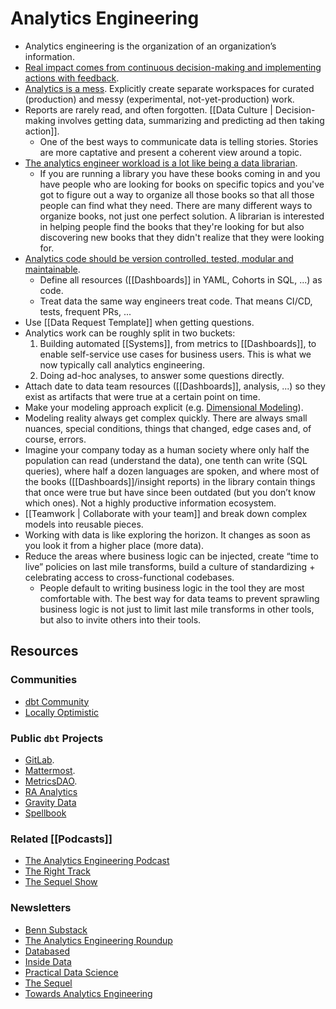 # Analytics Engineering

- Analytics engineering is the organization of an organization’s information.
- [Real impact comes from continuous decision-making and implementing actions with feedback](https://news.ycombinator.com/item?id=22808006).
- [Analytics is a mess](https://benn.substack.com/p/analytics-is-a-mess). Explicitly create separate workspaces for curated (production) and messy (experimental, not-yet-production) work.
- Reports are rarely read, and often forgotten. [[Data Culture | Decision-making involves getting data, summarizing and predicting ad then taking action]].
	- One of the best ways to communicate data is telling stories. Stories are more captative and present a coherent view around a topic.
- [The analytics engineer workload is a lot like being a data librarian](https://www.youtube.com/watch?v=T0Z_ibd3Hx0).
	- If you are running a library you have these books coming in and you have people who are looking for books on specific topics and you've got to figure out a way to organize all those books so that all those people can find what they need. There are many different ways to organize books, not just one perfect solution. A librarian is interested in helping people find the books that they're looking for but also discovering new books that they didn't realize that they were looking for.
- [Analytics code should be version controlled, tested, modular and maintainable](https://www.getdbt.com/analytics-engineering/why/).
	- Define all resources ([[Dashboards]] in YAML, Cohorts in SQL, ...) as code.
	- Treat data the same way engineers treat code. That means CI/CD, tests, frequent PRs, ...
- Use [[Data Request Template]] when getting questions.
- Analytics work can be roughly split in two buckets:
	1. Building automated [[Systems]], from metrics to [[Dashboards]], to enable self-service use cases for business users. This is what we now typically call analytics engineering.
	2. Doing ad-hoc analyses, to answer some questions directly.
- Attach date to data team resources ([[Dashboards]], analysis, ...) so they exist as artifacts that were true at a certain point on time.
- Make your modeling approach explicit (e.g. [Dimensional Modeling](https://youtu.be/lWPiSZf7-uQ)).
- Modeling reality always get complex quickly. There are always small nuances, special conditions, things that changed, edge cases and, of course, errors.
- Imagine your company today as a human society where only half the population can read (understand the data), one tenth can write (SQL queries), where half a dozen languages are spoken, and where most of the books ([[Dashboards]]/insight reports) in the library contain things that once were true but have since been outdated (but you don’t know which ones). Not a highly productive information ecosystem.
- [[Teamwork | Collaborate with your team]] and break down complex models into reusable pieces.
- Working with data is like exploring the horizon. It changes as soon as you look it from a higher place (more data). 
- Reduce the areas where business logic can be injected, create “time to live” policies on last mile transforms, build a culture of standardizing + celebrating access to cross-functional codebases.
	- People default to writing business logic in the tool they are most comfortable with. The best way for data teams to prevent sprawling business logic is not just to limit last mile transforms in other tools, but also to invite others into their tools.


## Resources

### Communities

- [dbt Community](https://www.getdbt.com/community/)
- [Locally Optimistic](https://locallyoptimistic.com/community/)

### Public `dbt` Projects
- [GitLab](https://gitlab.com/gitlab-data/analytics/-/tree/master/transform/snowflake-dbt).
- [Mattermost](https://github.com/mattermost/mattermost-data-warehouse/tree/master/transform/snowflake-dbt).
- [MetricsDAO](https://github.com/MetricsDAO).
- [RA Analytics](https://github.com/rittmananalytics/ra_data_warehouse)
- [Gravity Data](https://github.com/Gravity-Data/gravity-dbt)
- [Spellbook](https://github.com/duneanalytics/spellbook/)

### Related [[Podcasts]]

- [The Analytics Engineering Podcast](https://open.spotify.com/show/4BKMMeVXk4jJnAQSqGSJvE)
- [The Right Track](https://www.heavybit.com/library/podcasts/the-right-track/)
- [The Sequel Show](https://open.spotify.com/show/3jEoi1pGXyQSGecv1xiLvQ)

### Newsletters

- [Benn Substack](https://benn.substack.com/)
- [The Analytics Engineering Roundup](https://benn.substack.com/)
- [Databased](https://pedram.substack.com/)
- [Inside Data](https://mikkeldengsoe.substack.com/)
- [Practical Data Science](https://harterrt.substack.com/)
- [The Sequel](https://thesequel.substack.com/)
- [Towards Analytics Engineering](https://towardsanalyticsengineering.substack.com/)
